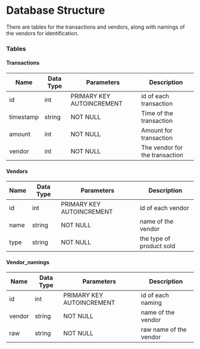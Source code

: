 Database Structure
==================

There are tables for the transactions and vendors, along with namings of the vendors for identification.

### Tables

#### Transactions

| Name            | Data Type      | Parameters                | Description                      |
|-----------------|----------------|---------------------------|----------------------------------|
| id              | int            | PRIMARY KEY AUTOINCREMENT | id of each transaction           |
| timestamp       | string         | NOT NULL                  | Time of the transaction          |
| amount          | int            | NOT NULL                  | Amount for transaction           |
| vendor          | int            | NOT NULL                  | The vendor for the transaction   |

#### Vendors

| Name            | Data Type      | Parameters                | Description                      |
|-----------------|----------------|---------------------------|----------------------------------|
| id              | int            | PRIMARY KEY AUTOINCREMENT | id of each vendor                |
| name            | string         | NOT NULL                  | name of the vendor               |
| type            | string         | NOT NULL                  | the type of product sold         |

#### Vendor_namings

| Name            | Data Type      | Parameters                | Description                      |
|-----------------|----------------|---------------------------|----------------------------------|
| id              | int            | PRIMARY KEY AUTOINCREMENT | id of each naming                |
| vendor          | string         | NOT NULL                  | name of the vendor               |
| raw             | string         | NOT NULL                  | raw name of the vendor           |
